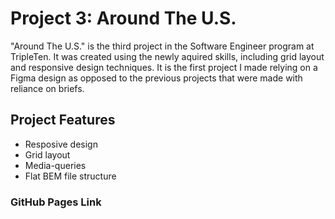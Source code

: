 # Project 3: Around The U.S.

"Around The U.S." is the third project in the Software Engineer program at TripleTen. It was created using the newly aquired skills, including grid layout and responsive design techniques. It is the first project I made relying on a Figma design as opposed to the previous projects that were made with reliance on briefs.

## Project Features

- Resposive design
- Grid layout
- Media-queries
- Flat BEM file structure

### GitHub Pages Link
